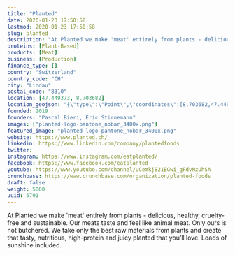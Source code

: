 ```yaml
---
title: "Planted"
date: 2020-01-23 17:50:58
lastmod: 2020-01-23 17:50:58
slug: planted
description: "At Planted we make 'meat'​ entirely from plants - delicious, healthy, cruelty-free and sustainable. Our meats taste and feel like animal meat. Only ours is not butchered. We take only the best raw materials from plants and create that tasty, nutritious, high-protein and juicy planted that you’ll love. Loads of sunshine included."
proteins: [Plant-Based]
products: [Meat]
business: [Production]
finance_type: []
country: "Switzerland"
country_code: "CH"
city: "Lindau"
postal_code: "8310"
location: [47.449373, 8.703682]
location_geojson: "{\"type\":\"Point\",\"coordinates\":[8.703682,47.449373]}"
founded: 2019
founders: "Pascal Bieri, Eric Stirnemann"
images: ["planted-logo-pantone_nobar_3400x.png"]
featured_image: "planted-logo-pantone_nobar_3400x.png"
website: https://www.planted.ch/
linkedin: https://www.linkedin.com/company/plantedfoods
twitter: 
instagram: https://www.instagram.com/eatplanted/
facebook: https://www.facebook.com/eatplanted
youtube: https://www.youtube.com/channel/UCemkjB21EGwi_gFdvMzUhSA
crunchbase: https://www.crunchbase.com/organization/planted-foods
draft: false
weight: 5000
uuid: 5791
---
```

At Planted we make 'meat'​ entirely from plants - delicious, healthy, cruelty-free and sustainable. Our meats taste and feel like animal meat. Only ours is not butchered. We take only the best raw materials from plants and create that tasty, nutritious, high-protein and juicy planted that you’ll love. Loads of sunshine included.

